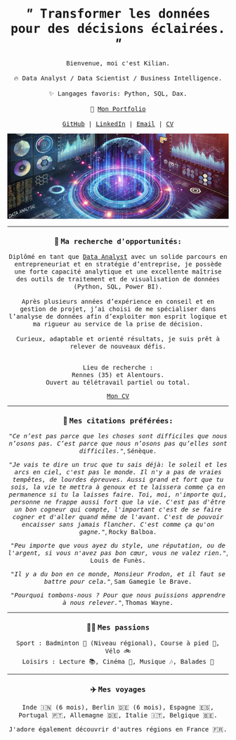 <h1 align="center">
  <i>"</i><samp> Transformer les données pour des décisions éclairées. </samp><i>"</i>
</h1>

<p align="center" dir="auto">
  <samp>Bienvenue, moi c'est Kilian.<br><br>
  🔥 Data Analyst / Data Scientist / Business Intelligence.<br><br>
  ✨ Langages favoris: Python, SQL, Dax.<br><br>
  🎨 <a href="https://kiliancadiou.github.io/" target="_blank">Mon Portfolio</a><br><br>
  <a href="https://github.com/KilianCadiou" target="_blank">GitHub</a> | 
  <a href="https://www.linkedin.com/in/kiliancadiou/" target="_blank">LinkedIn</a> | 
  <a href="mailto:kiliancadiou@gmail.com" target="_blank">Email</a> | 
  <a href="https://drive.google.com/file/d/1pGEWTzEiTC4P-1EJFL0cH99N5UZZV_uf/view?usp=sharing" target="_blank">CV</a>
</samp>
  
<p align="center">
  <img src="https://raw.githubusercontent.com/KilianCadiou/KilianCadiou/refs/heads/main/IMAGES/banni%C3%A8re.png" alt="Bannière" width="800">
</p>

<hr>

<h3 align="center" dir="auto">🎯 <strong><samp>Ma recherche d'opportunités:</strong></h3>

<p align="center" dir="auto"><samp>Diplômé en tant que <a href="https://www.wildcodeschool.com/fr-fr/formations-data/formation-data-analyst">Data Analyst</a> avec un solide parcours en entrepreneuriat et en stratégie d’entreprise, je possède une forte capacité analytique et une excellente maîtrise des outils de traitement et de visualisation de données (Python, SQL, Power BI).<br><br>Après plusieurs années d’expérience en conseil et en gestion de projet, j’ai choisi de me spécialiser dans l’analyse de données afin d’exploiter mon esprit logique et ma rigueur au service de la prise de décision.<br><br>Curieux, adaptable et orienté résultats, je suis prêt à relever de nouveaux défis.<br><br></p>

<p align="center" dir="auto"><samp>Lieu de recherche : <br>Rennes (35) et Alentours.<br>Ouvert au télétravail partiel ou total.</p>

<p align="center" dir="auto"><samp><a href="https://drive.google.com/file/d/1pGEWTzEiTC4P-1EJFL0cH99N5UZZV_uf/view?usp=sharing" target="_blank">Mon CV</a></p>

<hr>

<h3 align="center" dir="auto">💬 <strong><samp>Mes citations préférées:</strong></h3>

<p align="center" dir="auto"><em><samp>"Ce n’est pas parce que les choses sont difficiles que nous n’osons pas. C’est parce que nous n’osons pas qu’elles sont difficiles."</em>, <samp>Sénèque.</p>


<p align="center" dir="auto"><em><samp>"Je vais te dire un truc que tu sais déjà: le soleil et les arcs en ciel, c'est pas le monde. Il n'y a pas de vraies tempêtes, de lourdes épreuves. Aussi grand et fort que tu sois, la vie te mettra à genoux et te laissera comme ça en permanence si tu la laisses faire. Toi, moi, n'importe qui, personne ne frappe aussi fort que la vie. C'est pas d'être un bon cogneur qui compte, l'important c'est de se faire cogner et d'aller quand même de l'avant. C'est de pouvoir encaisser sans jamais flancher. C'est comme ça qu'on gagne."</em>, <samp>Rocky Balboa.</p>

<p align="center" dir="auto"><em><samp>"Peu importe que vous ayez du style, une réputation, ou de l'argent, si vous n'avez pas bon cœur, vous ne valez rien."</em>, <samp>Louis de Funès.</p>

<p align="center" dir="auto"><em><samp>"Il y a du bon en ce monde, Monsieur Frodon, et il faut se battre pour cela."</em>, <samp>Sam Gamegie le Brave.</p>

<p align="center" dir="auto"><em><samp>"Pourquoi tombons-nous ? Pour que nous puissions apprendre à nous relever."</em>, <samp>Thomas Wayne.</p>

<hr>

<h3 align="center" dir="auto">💁‍♂️ <strong><samp>Mes passions</strong></h3>

<p align="center" dir="auto"><samp>Sport : Badminton 🏸 (Niveau régional), Course à pied 🏃, Vélo 🚲<br>Loisirs : Lecture 📚, Cinéma 🎥, Musique 🎶, Balades 🥾
</p>

<hr>

<h3 align="center" dir="auto">✈️ <strong><samp>Mes voyages</strong></h3>

<p align="center" dir="auto"><samp>Inde 🇮🇳 (6 mois), Berlin 🇩🇪 (6 mois), Espagne 🇪🇸, Portugal 🇵🇹, Allemagne 🇩🇪, Italie 🇮🇹, Belgique 🇧🇪.</p>

<p align="center" dir="auto"><samp>J'adore également découvrir d'autres régions en France 🇫🇷.</p>
